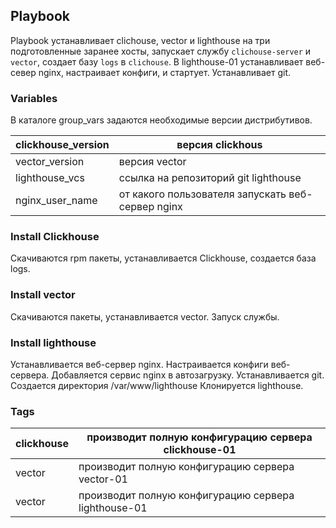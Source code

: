 ## Playbook

Playbook устанавливает clichouse, vector и lighthouse на три подготовленные заранее хосты, запускает службу `clichouse-server` и `vector`, создает базу `logs` в `clichouse`. В lighthouse-01 устанавливает веб-север nginx, настраивает конфиги, и стартует. Устанавливает git. 

### Variables
В каталоге group_vars задаются необходимые версии дистрибутивов.

|clickhouse_version|версия clickhous| 
|-|--------|
|vector_version|версия vector|
|lighthouse_vcs|ссылка на репозиторий git lighthouse|
|nginx_user_name|от какого пользователя запускать веб-сервер nginx|
    
 ### Install Clickhouse
 Скачиваются rpm пакеты, устанавливается Clickhouse, создается база logs. 
 
### Install vector
Скачиваются пакеты, устанавливается vector. Запуск службы.

### Install lighthouse
Устанавливается веб-сервер nginx. Настраивается конфиги веб-сервера. Добавляется сервис nginx в автозагрузку. Устанавливается git. Создается директория /var/www/lighthouse
Клонируется lighthouse.

### Tags
|clickhouse|производит полную конфигурацию сервера clickhouse-01| 
|-|--------|
|vector|производит полную конфигурацию сервера vector-01|
|vector|производит полную конфигурацию сервера lighthouse-01|
   
